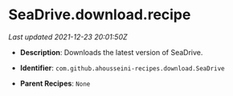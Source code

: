 # SeaDrive.download.recipe

_Last updated 2021-12-23 20:01:50Z_

- **Description**: Downloads the latest version of SeaDrive.

- **Identifier**: `com.github.ahousseini-recipes.download.SeaDrive`

- **Parent Recipes**: `None`
